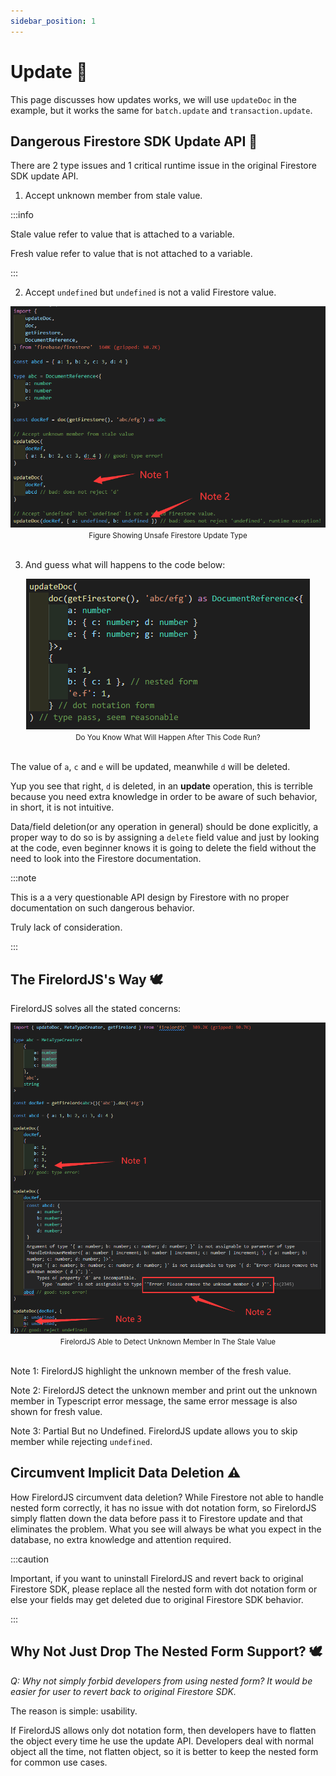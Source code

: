 ```yaml
---
sidebar_position: 1
---
```


# Update 🍃

This page discusses how updates works, we will use `updateDoc` in the example, but it works the same for `batch.update` and `transaction.update`.

## Dangerous Firestore SDK Update API 🦤

There are 2 type issues and 1 critical runtime issue in the original Firestore SDK update API.

1. Accept unknown member from stale value.

:::info

Stale value refer to value that is attached to a variable.

Fresh value refer to value that is not attached to a variable.

:::

2. Accept `undefined` but `undefined` is not a valid Firestore value.

<div align='center'>
    <img src='https://github.com/tylim88/FirelordJSDoc/blob/main/static/img/update1.png?raw=true' /></div>
<div align='center'>
    <small>Figure Showing Unsafe Firestore Update Type</small>
</div>
<br/>

3. And guess what will happens to the code below:

<div align='center'>
    <img src='https://github.com/tylim88/FirelordJSDoc/blob/main/static/img/update2.png?raw=true' /></div>
<div align='center'>
    <small>Do You Know What Will Happen After This Code Run?</small>
</div>
<br/>

The value of `a`, `c` and `e` will be updated, meanwhile `d` will be deleted.

Yup you see that right, `d` is deleted, in an **update** operation, this is terrible because you need extra knowledge in order to be aware of such behavior, in short, it is not intuitive.

Data/field deletion(or any operation in general) should be done explicitly, a proper way to do so is by assigning a `delete` field value and just by looking at the code, even beginner knows it is going to delete the field without the need to look into the Firestore documentation.

:::note

This is a a very questionable API design by Firestore with no proper documentation on such dangerous behavior.

Truly lack of consideration.

:::

## The FirelordJS's Way 🕊️

FirelordJS solves all the stated concerns:

<div align='center'>
    <img src='https://github.com/tylim88/FirelordJSDoc/blob/main/static/img/update3.png?raw=true' /></div>
<div align='center'>
    <small>FirelordJS Able to Detect Unknown Member In The Stale Value</small>
</div>
<br/>

Note 1: FirelordJS highlight the unknown member of the fresh value.

Note 2: FirelordJS detect the unknown member and print out the unknown member in Typescript error message, the same error message is also shown for fresh value.

Note 3: Partial But no Undefined. FirelordJS update allows you to skip member while rejecting `undefined`.

## Circumvent Implicit Data Deletion ⚠️

How FirelordJS circumvent data deletion? While Firestore not able to handle nested form correctly, it has no issue with dot notation form, so FirelordJS simply flatten down the data before pass it to Firestore update and that eliminates the problem. What you see will always be what you expect in the database, no extra knowledge and attention required.

:::caution

Important, if you want to uninstall FirelordJS and revert back to original Firestore SDK, please replace all the nested form with dot notation form or else your fields may get deleted due to original Firestore SDK behavior.

:::

## Why Not Just Drop The Nested Form Support? 🕊️

_Q: Why not simply forbid developers from using nested form? It would be easier for user to revert back to original Firestore SDK._

The reason is simple: usability.

If FirelordJS allows only dot notation form, then developers have to flatten the object every time he use the update API. Developers deal with normal object all the time, not flatten object, so it is better to keep the nested form for common use cases.
